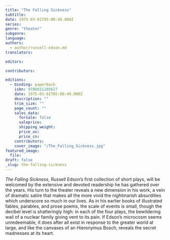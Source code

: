 ```yaml
---
title: "The Falling Sickness"
subtitle:
date: 1975-03-01T05:00:49.000Z
series:
genre: "theater"
subgenre:
language:
authors:
  - author/russell-edson.md
translators:

editors:

contributors:

editions:
  - binding: paperback
    isbn: 9780811205627
    date: 1975-03-01T05:00:49.000Z
    description: ""
    trim_size: ""
    page_count: ""
    sales_data:
      forsale: false
      saleprice:
      shipping_weight:
      price_us:
      price_cn:
    contributors:
    cover_image: "/The_Falling_Sickness.jpg"
featured_image:
  file:
draft: false
_slug: the-falling-sickness
---
```


_The Falling Sickness_, Russell Edson’s first collection of short plays, will be welcomed by the extensive and devoted readership he has gathered over the years. His turn to the theater reveals a new dimension in his work, a vein of dramatic satire that makes all the more vivid the nightmarish absurdities which underscore so much in our lives. As in his earlier books of illustrated fables, parables, and prose poems, the scale of events is small, though the decibel level is shatteringly high: in each of the four plays, the bewildering wail of a nuclear family giving vent to its pain. If Edson’s microcosm seems unredeemable, it does after all exist in response to the greater world at large, and like the canvases of an Hieronymus Bosch, reveals the secret madnesses at its heart.

